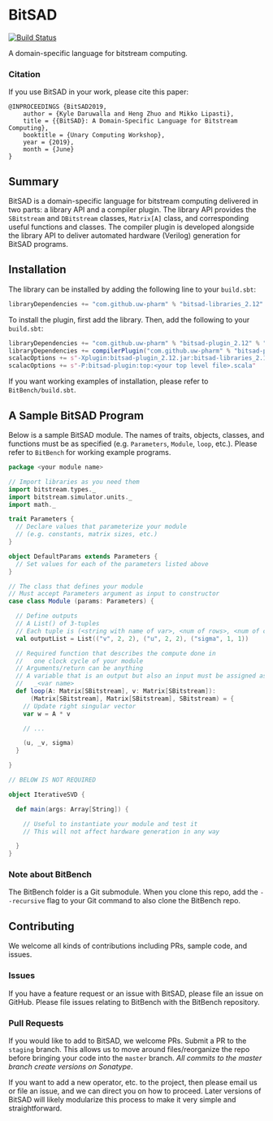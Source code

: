 # BitSAD
[![Build Status](https://travis-ci.com/UW-PHARM/BitSAD.svg?branch=master)](https://travis-ci.com/UW-PHARM/BitSAD)

A domain-specific language for bitstream computing.

### Citation

If you use BitSAD in your work, please cite this paper:
```
@INPROCEEDINGS {BitSAD2019,
	author = {Kyle Daruwalla and Heng Zhuo and Mikko Lipasti},
	title = {{BitSAD}: A Domain-Specific Language for Bitstream Computing},
	booktitle = {Unary Computing Workshop},
	year = {2019},
	month = {June}
}
```

## Summary

BitSAD is a domain-specific language for bitstream computing delivered in two parts: a library API and a compiler plugin. The library API provides the `SBitstream` and `DBitstream` classes, `Matrix[A]` class, and corresponding useful functions and classes. The compiler plugin is developed alongside the library API to deliver automated hardware (Verilog) generation for BitSAD programs.

## Installation

The library can be installed by adding the following line to your `build.sbt`:
```scala
libraryDependencies += "com.github.uw-pharm" % "bitsad-libraries_2.12" % "0.5.0",
```

To install the plugin, first add the library. Then, add the following to your `build.sbt`:
```scala
libraryDependencies += "com.github.uw-pharm" % "bitsad-plugin_2.12" % "v0.5.0",
libraryDependencies += compilerPlugin("com.github.uw-pharm" % "bitsad-plugin_2.12" % "v0.5.0"),
scalacOptions += s"-Xplugin:bitsad-plugin_2.12.jar:bitsad-libraries_2.12.jar",
scalacOptions += s"-P:bitsad-plugin:top:<your top level file>.scala"
```

If you want working examples of installation, please refer to `BitBench/build.sbt`.

## A Sample BitSAD Program

Below is a sample BitSAD module. The names of traits, objects, classes, and functions must be as specified (e.g. `Parameters`, `Module`, `loop`, etc.). Please refer to `BitBench` for working example programs.

```scala
package <your module name>

// Import libraries as you need them
import bitstream.types._
import bitstream.simulator.units._
import math._

trait Parameters {
  // Declare values that parameterize your module
  // (e.g. constants, matrix sizes, etc.)
}

object DefaultParams extends Parameters {
  // Set values for each of the parameters listed above
}

// The class that defines your module
// Must accept Parameters argument as input to constructor
case class Module (params: Parameters) {

  // Define outputs
  // A List() of 3-tuples
  // Each tuple is (<string with name of var>, <num of rows>, <num of cols>)
  val outputList = List(("v", 2, 2), ("u", 2, 2), ("sigma", 1, 1))

  // Required function that describes the compute done in
  //   one clock cycle of your module
  // Arguments/return can be anything
  // A variable that is an output but also an input must be assigned as
  //   _<var name>
  def loop(A: Matrix[SBitstream], v: Matrix[SBitstream]):
      (Matrix[SBitstream], Matrix[SBitstream], SBitstream) = {
    // Update right singular vector
    var w = A * v

    // ...

    (u, _v, sigma)
  }

}

// BELOW IS NOT REQUIRED

object IterativeSVD {

  def main(args: Array[String]) {

    // Useful to instantiate your module and test it
    // This will not affect hardware generation in any way

  }
}
```

### Note about BitBench

The BitBench folder is a Git submodule. When you clone this repo, add the `--recursive` flag to your Git command to also clone the BitBench repo.

## Contributing

We welcome all kinds of contributions including PRs, sample code, and issues.

### Issues

If you have a feature request or an issue with BitSAD, please file an issue on GitHub. Please file issues relating to BitBench with the BitBench repository.

### Pull Requests

If you would like to add to BitSAD, we welcome PRs. Submit a PR to the `staging` branch. This allows us to move around files/reorganize the repo before bringing your code into the `master` branch. *All commits to the master branch create versions on Sonatype*.

If you want to add a new operator, etc. to the project, then please email us or file an issue, and we can direct you on how to proceed. Later versions of BitSAD will likely modularize this process to make it very simple and straightforward.
